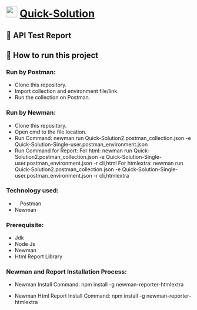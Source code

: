 # <img src="https://i.ibb.co/B3rpcB9/20220617-224257-0000-01.png"  width="30" height="30">  [Quick-Solution](https://quick-solution-2.web.app/)
## :page_facing_up: API Test Report
## :memo: How to run this project
### Run by Postman:
* Clone this repository.
* Import collection and environment file/link.
* Run the collection on Postman.
### Run by Newman:
* Clone this repository.
* Open cmd to the file location.
* Run Command:
  newman run Quick-Solution2.postman_collection.json -e Quick-Solution-Single-user.postman_environment.json
* Run Command for Report:
For html:
newman run Quick-Solution2.postman_collection.json -e Quick-Solution-Single-user.postman_environment.json -r cli,html
For htmlextra:
newman run Quick-Solution2.postman_collection.json -e Quick-Solution-Single-user.postman_environment.json -r cli,htmlextra
### Technology used:
- <img src="https://voyager.postman.com/logo/postman-logo-icon-orange.svg"  width="10" height="10"> Postman
- Newman

### Prerequisite:
- Jdk
- Node Js
- Newman
- Html Report Library

### Newman and Report Installation Process:
- Newman Install Command:
npm install -g newman-reporter-htmlextra

- Newman Html Report Install Command:
npm install -g newman-reporter-htmlextra
